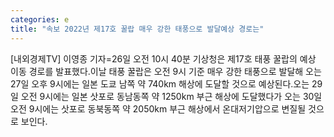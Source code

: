 ```yaml
---
categories: e
title: "속보 2022년 제17호 꿀랍 매우 강한 태풍으로 발달예상 경로는"
---
```

[내외경제TV] 이영종 기자=26일 오전 10시 40분 기상청은 제17호 태풍 꿀랍의 예상 이동 경로를 발표했다.이날 태풍 꿀랍은 오전 9시 기준 매우 강한 태풍으로 발달해 오는 27일 오후 9시에는 일본 도쿄 남쪽 약 740km 해상에 도달할 것으로 예상된다.오는 29일 오전 9시에는 일본 삿포로 동남동쪽 약 1250km 부근 해상에 도달했다가 오는 30일 오전 9시에는 삿포로 동북동쪽 약 2050km 부근 해상에서 온대저기압으로 변질될 것으로 보인다.
